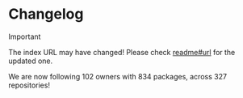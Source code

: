 # Changelog

> [!IMPORTANT]
> The index URL may have changed! Please check [readme#url](https://github.com/ipitio/backage/tree/master?tab=readme-ov-file#url) for the updated one.

We are now following 102 owners with 834 packages, across 327 repositories!

